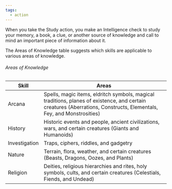 ```yaml
---
tags:
  - action
---
```

When you take the Study action, you make an Intelligence check to study your memory, a book, a clue, or another source of knowledge and call to mind an important piece of information about it.

The Areas of Knowledge table suggests which skills are applicable to various areas of knowledge.
###### Areas of Knowledge
| Skill         | Areas                                                                                                                                                               |
| ------------- | ------------------------------------------------------------------------------------------------------------------------------------------------------------------- |
| Arcana        | Spells, magic items, eldritch symbols, magical traditions, planes of existence, and certain creatures (Aberrations, Constructs, Elementals, Fey, and Monstrosities) |
| History       | Historic events and people, ancient civilizations, wars, and certain creatures (Giants and Humanoids)                                                               |
| Investigation | Traps, ciphers, riddles, and gadgetry                                                                                                                               |
| Nature        | Terrain, flora, weather, and certain creatures (Beasts, Dragons, Oozes, and Plants)                                                                                 |
| Religion      | Deities, religious hierarchies and rites, holy symbols, cults, and certain creatures (Celestials, Fiends, and Undead)                                               |